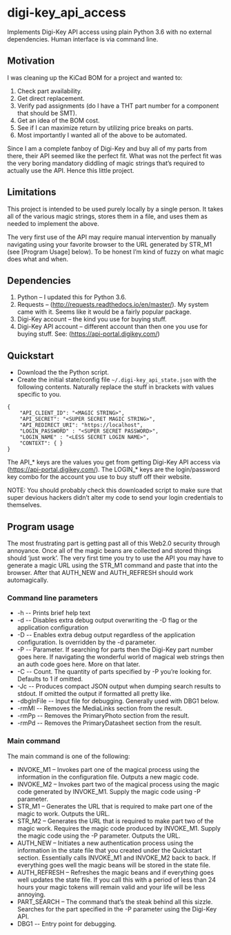 # digi-key_api_access
Implements Digi-Key API access using plain Python 3.6 with no external dependencies.  Human interface is via command line.

## Motivation
I was cleaning up the KiCad BOM for a project and wanted to:
1. Check part availability.
1. Get direct replacement.
1. Verify pad assignments (do I have a THT part number for a component that should be SMT).
1. Get an idea of the BOM cost.
1. See if I can maximize return by utilizing price breaks on parts.
1. Most importantly I wanted all of the above to be automated.

Since I am a complete fanboy of Digi-Key and buy all of my parts from there, their API seemed like the perfect fit.  What was not the perfect fit was the very boring mandatory diddling of magic strings that’s required to actually use the API.  Hence this little project.

## Limitations
This project is intended to be used purely locally by a single person.  It takes all of the various magic strings, stores them in a file, and uses them as needed to implement the above.

The very first use of the API may require manual intervention by manually navigating using your favorite browser to the URL generated by STR_M1 (see [Program Usage] below).  To be honest I’m kind of fuzzy on what magic does what and when.

## Dependencies
1. Python – I updated this for Python 3.6. 
1. Requests – (http://requests.readthedocs.io/en/master/).  My system came with it.  Seems like it would be a fairly popular package.
1. Digi-Key account – the kind you use for buying stuff.
1. Digi-Key API account – different account than then one you use for buying stuff.  See: (https://api-portal.digikey.com/)

## Quickstart
+ Download the the Python script.
+ Create the initial state/config file `~/.digi-key_api_state.json` with the following contents.  Naturally replace the stuff in brackets with values specific to you.

```
{
 	"API_CLIENT_ID": "<MAGIC STRING>",
 	"API_SECRET": "<SUPER SECRET MAGIC STRING>",
 	"API_REDIRECT_URI": "https://localhost",
 	"LOGIN_PASSWORD" : "<SUPER SECRET PASSWORD>",
 	"LOGIN_NAME" : "<LESS SECRET LOGIN NAME>",
 	"CONTEXT": { }
}
```

The API_* keys are the values you get from getting Digi-Key API access via  (https://api-portal.digikey.com/).  The LOGIN_* keys are the login/password key combo for the account you use to buy stuff off their website.

NOTE: You should probably check this downloaded script to make sure that super devious hackers didn’t alter my code to send your login credentials to themselves.

## Program usage
The most frustrating part is getting past all of this Web2.0 security through annoyance.  Once all of the magic beans are collected and stored things should ‘just work’.  The very first time you try to use the API you may have to generate a magic URL using the STR_M1 command and paste that into the browser.  After that AUTH_NEW and AUTH_REFRESH should work automagically.

### Command line parameters
+ -h -- Prints  brief help text
+ -d -- Disables extra debug output overwriting the -D flag or the application configuration
+ -D -- Enables extra debug output regardless of the application configuration.  Is overridden by the -d parameter.
+ -P -- Parameter.  If searching for parts then the Digi-Key part number goes here.  If navigating the wonderful world of magical web strings then an auth code goes here.  More on that later.
+ -C -- Count.  The quantity of parts specified by -P you’re looking for.  Defaults to 1 if omitted.
+ -Jc -- Produces compact JSON output when dumping search results to stdout.  If omitted the output if formatted all pretty like.
+ -dbgInFile -- Input file for debugging.  Generally used with DBG1 below.
+ -rmMl -- Removes the MediaLinks section from the result.
+ -rmPp -- Removes the PrimaryPhoto section from the result.
+ -rmPd -- Removes the PrimaryDatasheet section from the result.

### Main command
The main command is one of the following:
+ INVOKE_M1 – Invokes part one of the magical process using the information in the configuration file.  Outputs a new magic code.
+ INVOKE_M2 – Invokes part two of the magical process using the magic code generated by INVOKE_M1.  Supply the magic code using -P parameter.
+ STR_M1 – Generates the URL that is required to make part one of the magic to work.  Outputs the URL.
+ STR_M2 – Generates the URL that is required to make part two of the magic work.  Requires the magic code produced by INVOKE_M1.  Supply the magic code using the -P parameter.  Outputs the URL.
+ AUTH_NEW – Initiates a new authentication process using the information in the state file that you created under the Quickstart section.  Essentially calls INVOKE_M1 and INVOKE_M2 back to back.  If everything goes well the magic beans will be stored in the state file.
+ AUTH_REFRESH – Refreshes the magic beans and if everything goes well updates the state file.  If you call this with a period of less than 24 hours your magic tokens will remain valid and your life will be less annoying.
+ PART_SEARCH – The command that’s the steak behind all this sizzle.  Searches for the part specified in the -P parameter using the Digi-Key API.
+ DBG1 -- Entry point for debugging.

